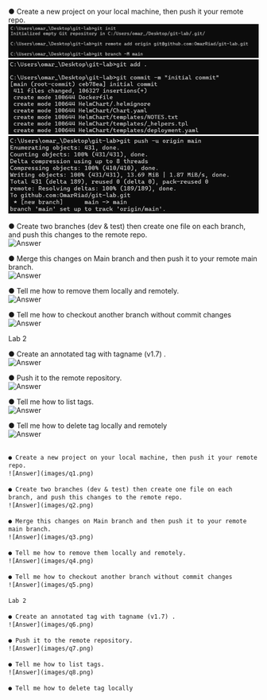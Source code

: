 ● Create a new project on your local machine, then push it your remote repo.  
![Answer](./1.png)
![Answer](./2.png)
![Answer](./3.png)

● Create two branches (dev & test) then create one file on each branch, and push this changes to the remote repo.  
![Answer](./4.png)

● Merge this changes on Main branch and then push it to your remote main branch.  
![Answer](images/q3.png)

● Tell me how to remove them locally and remotely.  
![Answer](images/q4.png)

● Tell me how to checkout another branch without commit changes  
![Answer](images/q5.png)

Lab 2

● Create an annotated tag with tagname (v1.7) .  
![Answer](images/q6.png)

● Push it to the remote repository.  
![Answer](images/q7.png)

● Tell me how to list tags.  
![Answer](images/q8.png)

● Tell me how to delete tag locally and remotely  
![Answer](images/q9.png)
````<!-- filepath: c:\Users\omar_\Desktop\git-lab\Lab.md -->

● Create a new project on your local machine, then push it your remote repo.  
![Answer](images/q1.png)

● Create two branches (dev & test) then create one file on each branch, and push this changes to the remote repo.  
![Answer](images/q2.png)

● Merge this changes on Main branch and then push it to your remote main branch.  
![Answer](images/q3.png)

● Tell me how to remove them locally and remotely.  
![Answer](images/q4.png)

● Tell me how to checkout another branch without commit changes  
![Answer](images/q5.png)

Lab 2

● Create an annotated tag with tagname (v1.7) .  
![Answer](images/q6.png)

● Push it to the remote repository.  
![Answer](images/q7.png)

● Tell me how to list tags.  
![Answer](images/q8.png)

● Tell me how to delete tag locally